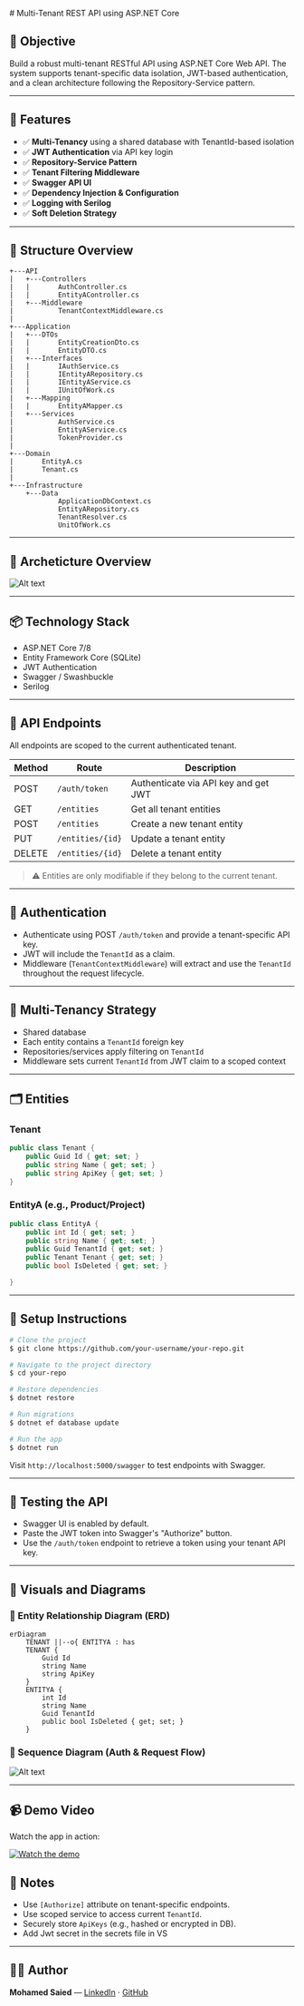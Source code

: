 ﻿﻿# Multi-Tenant REST API using ASP.NET Core

## 🧭 Objective

Build a robust multi-tenant RESTful API using ASP.NET Core Web API. The system supports tenant-specific data isolation, JWT-based authentication, and a clean architecture following the Repository-Service pattern.

---

## 🧱 Features

* ✅ **Multi-Tenancy** using a shared database with TenantId-based isolation
* ✅ **JWT Authentication** via API key login
* ✅ **Repository-Service Pattern**
* ✅ **Tenant Filtering Middleware**
* ✅ **Swagger API UI**
* ✅ **Dependency Injection & Configuration**
* ✅ **Logging with Serilog** 
* ✅ **Soft Deletion Strategy** 

---

## 🧬 Structure Overview

```plaintext
+---API
|   +---Controllers
|   |       AuthController.cs
|   |       EntityAController.cs
|   +---Middleware
|           TenantContextMiddleware.cs
|
+---Application
|   +---DTOs
|   |       EntityCreationDto.cs
|   |       EntityDTO.cs
|   +---Interfaces
|   |       IAuthService.cs
|   |       IEntityARepository.cs
|   |       IEntityAService.cs
|   |       IUnitOfWork.cs
|   +---Mapping
|   |       EntityAMapper.cs
|   +---Services
|           AuthService.cs
|           EntityAService.cs
|           TokenProvider.cs
|
+---Domain
|       EntityA.cs
|       Tenant.cs
|
+---Infrastructure
    +---Data
            ApplicationDbContext.cs
            EntityARepository.cs
            TenantResolver.cs
            UnitOfWork.cs
```

---
## 🧬 Archeticture Overview

![Alt text](Multi-Tenant-API//Images//Flow.png)

---
## 📦 Technology Stack

* ASP.NET Core 7/8
* Entity Framework Core (SQLite)
* JWT Authentication
* Swagger / Swashbuckle
* Serilog

---

## 🧪 API Endpoints

All endpoints are scoped to the current authenticated tenant.

| Method | Route            | Description                          |
| ------ | ---------------- | ------------------------------------ |
| POST   | `/auth/token`    | Authenticate via API key and get JWT |
| GET    | `/entities`      | Get all tenant entities              |
| POST   | `/entities`      | Create a new tenant entity           |
| PUT    | `/entities/{id}` | Update a tenant entity               |
| DELETE | `/entities/{id}` | Delete a tenant entity               |

> ⚠️ Entities are only modifiable if they belong to the current tenant.

---

## 🔐 Authentication

* Authenticate using POST `/auth/token` and provide a tenant-specific API key.
* JWT will include the `TenantId` as a claim.
* Middleware (`TenantContextMiddleware`) will extract and use the `TenantId` throughout the request lifecycle.

---

## 🧠 Multi-Tenancy Strategy

* Shared database
* Each entity contains a `TenantId` foreign key
* Repositories/services apply filtering on `TenantId`
* Middleware sets current `TenantId` from JWT claim to a scoped context

---

## 🗂️ Entities

### Tenant

```csharp
public class Tenant {
    public Guid Id { get; set; }
    public string Name { get; set; }
    public string ApiKey { get; set; }
}
```

### EntityA (e.g., Product/Project)

```csharp
public class EntityA {
    public int Id { get; set; }
    public string Name { get; set; }
    public Guid TenantId { get; set; }
    public Tenant Tenant { get; set; }
    public bool IsDeleted { get; set; }

}
```

---

## 🔧 Setup Instructions

```bash
# Clone the project
$ git clone https://github.com/your-username/your-repo.git

# Navigate to the project directory
$ cd your-repo

# Restore dependencies
$ dotnet restore

# Run migrations 
$ dotnet ef database update

# Run the app
$ dotnet run
```

Visit `http://localhost:5000/swagger` to test endpoints with Swagger.

---

## 🧪 Testing the API

* Swagger UI is enabled by default.
* Paste the JWT token into Swagger's "Authorize" button.
* Use the `/auth/token` endpoint to retrieve a token using your tenant API key.

---


## 🧩 Visuals and Diagrams

### 📌 Entity Relationship Diagram (ERD)

```mermaid
erDiagram
    TENANT ||--o{ ENTITYA : has
    TENANT {
        Guid Id
        string Name
        string ApiKey
    }
    ENTITYA {
        int Id
        string Name
        Guid TenantId
        public bool IsDeleted { get; set; }
    }
```

### 🔄 Sequence Diagram (Auth & Request Flow)

![Alt text](Multi-Tenant-API//Images//Request.png)


---
## 📹 Demo Video

Watch the app in action:

[![Watch the demo](Multi-Tenant-API/Images/Swagger.png)](https://drive.google.com/file/d/15LTJQF3kxSskoZGLdGy7R9k5kWy7QnW-/view?usp=sharing)


## 📘 Notes

* Use `[Authorize]` attribute on tenant-specific endpoints.
* Use scoped service to access current `TenantId`.
* Securely store `ApiKeys` (e.g., hashed or encrypted in DB).
* Add Jwt secret in the secrets file in VS

---

## 👨‍💻 Author

**Mohamed Saied** — [LinkedIn](https://www.linkedin.com/in/mohamed-saied-cs/) · [GitHub](https://github.com/MSaiedd)
